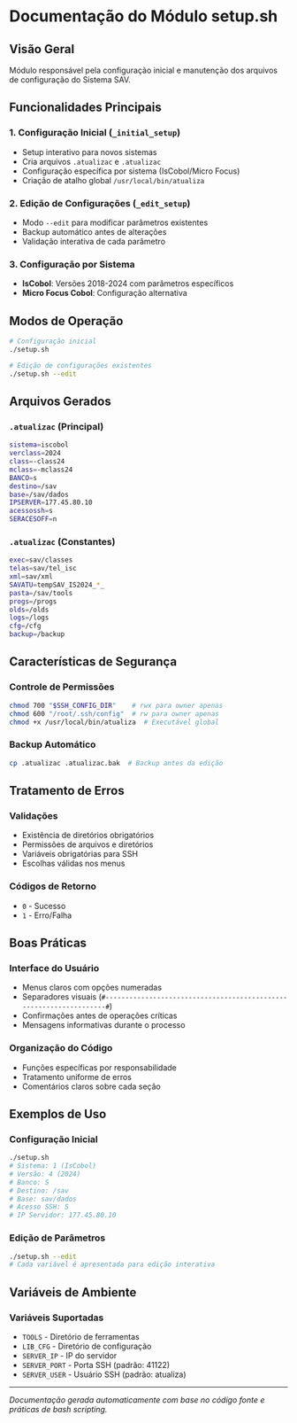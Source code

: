 # Documentação do Módulo setup.sh

## Visão Geral
Módulo responsável pela configuração inicial e manutenção dos arquivos de configuração do Sistema SAV.

## Funcionalidades Principais

### 1. Configuração Inicial (`_initial_setup`)
- Setup interativo para novos sistemas
- Cria arquivos `.atualizac` e `.atualizac`
- Configuração específica por sistema (IsCobol/Micro Focus)
- Criação de atalho global `/usr/local/bin/atualiza`

### 2. Edição de Configurações (`_edit_setup`)
- Modo `--edit` para modificar parâmetros existentes
- Backup automático antes de alterações
- Validação interativa de cada parâmetro

### 3. Configuração por Sistema
- **IsCobol**: Versões 2018-2024 com parâmetros específicos
- **Micro Focus Cobol**: Configuração alternativa

## Modos de Operação

```bash
# Configuração inicial
./setup.sh

# Edição de configurações existentes
./setup.sh --edit
```

## Arquivos Gerados

### `.atualizac` (Principal)
```bash
sistema=iscobol
verclass=2024
class=-class24
mclass=-mclass24
BANCO=s
destino=/sav
base=/sav/dados
IPSERVER=177.45.80.10
acessossh=s
SERACESOFF=n
```

### `.atualizac` (Constantes)
```bash
exec=sav/classes
telas=sav/tel_isc
xml=sav/xml
SAVATU=tempSAV_IS2024_*_
pasta=/sav/tools
progs=/progs
olds=/olds
logs=/logs
cfg=/cfg
backup=/backup
```

## Características de Segurança

### Controle de Permissões
```bash
chmod 700 "$SSH_CONFIG_DIR"    # rwx para owner apenas
chmod 600 "/root/.ssh/config"  # rw para owner apenas
chmod +x /usr/local/bin/atualiza  # Executável global
```

### Backup Automático
```bash
cp .atualizac .atualizac.bak  # Backup antes da edição
```

## Tratamento de Erros

### Validações
- Existência de diretórios obrigatórios
- Permissões de arquivos e diretórios
- Variáveis obrigatórias para SSH
- Escolhas válidas nos menus

### Códigos de Retorno
- `0` - Sucesso
- `1` - Erro/Falha

## Boas Práticas

### Interface do Usuário
- Menus claros com opções numeradas
- Separadores visuais (`#-------------------------------------------------------------------#`)
- Confirmações antes de operações críticas
- Mensagens informativas durante o processo

### Organização do Código
- Funções específicas por responsabilidade
- Tratamento uniforme de erros
- Comentários claros sobre cada seção

## Exemplos de Uso

### Configuração Inicial
```bash
./setup.sh
# Sistema: 1 (IsCobol)
# Versão: 4 (2024)
# Banco: S
# Destino: /sav
# Base: sav/dados
# Acesso SSH: S
# IP Servidor: 177.45.80.10
```

### Edição de Parâmetros
```bash
./setup.sh --edit
# Cada variável é apresentada para edição interativa
```

## Variáveis de Ambiente

### Variáveis Suportadas
- `TOOLS` - Diretório de ferramentas
- `LIB_CFG` - Diretório de configuração
- `SERVER_IP` - IP do servidor
- `SERVER_PORT` - Porta SSH (padrão: 41122)
- `SERVER_USER` - Usuário SSH (padrão: atualiza)

---

*Documentação gerada automaticamente com base no código fonte e práticas de bash scripting.*
